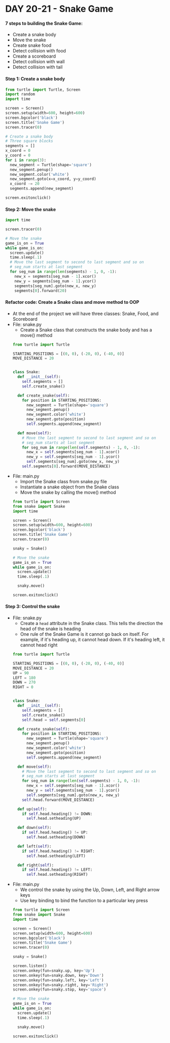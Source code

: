 # DAY 20-21 - Snake Game

#### 7 steps to building the Snake Game:
- Create a snake body
- Move the snake
- Create snake food
- Detect collision with food
- Create a scoreboard
- Detect collision with wall
- Detect collision with tail

#### Step 1: Create a snake body
```py
from turtle import Turtle, Screen
import random
import time

screen = Screen()
screen.setup(width=600, height=600)
screen.bgcolor('black')
screen.title('Snake Game')
screen.tracer(0)

# Create a snake body
# Three square blocks
segments = []
x_coord = 0
y_coord = 0
for i in range(3):
  new_segment = Turtle(shape='square')
  new_segment.penup()
  new_segment.color('white')
  new_segment.goto(x=x_coord, y=y_coord)
  x_coord -= 20
  segments.append(new_segment)

screen.exitonclick()
```

#### Step 2: Move the snake
```py
import time

screen.tracer(0)

# Move the snake
game_is_on = True
while game_is_on:
  screen.update()
  time.sleep(.1)
  # Move the last segment to second to last segment and so on
  # seg_num starts at last segment
  for seg_num in range(len(segments) - 1, 0, -1):
    new_x = segments[seg_num - 1].xcor()
    new_y = segments[seg_num - 1].ycor()
    segments[seg_num].goto(new_x, new_y)
	segments[0].forward(20)
```

#### Refactor code: Create a Snake class and move method to OOP
- At the end of the project we will have three classes: Snake, Food, and Scoreboard
- File: snake.py
  - Create a Snake class that constructs the snake body and has a move() method
  ```py
  from turtle import Turtle

  STARTING_POSITIONS = [(0, 0), (-20, 0), (-40, 0)]
  MOVE_DISTANCE = 20


  class Snake:
    def __init__(self):
      self.segments = []
      self.create_snake()

    def create_snake(self):
      for position in STARTING_POSITIONS:
        new_segment = Turtle(shape='square')
        new_segment.penup()
        new_segment.color('white')
        new_segment.goto(position)
        self.segments.append(new_segment)

    def move(self):
      # Move the last segment to second to last segment and so on
      # seg_num starts at last segment
      for seg_num in range(len(self.segments) - 1, 0, -1):
        new_x = self.segments[seg_num - 1].xcor()
        new_y = self.segments[seg_num - 1].ycor()
        self.segments[seg_num].goto(new_x, new_y)
      self.segments[0].forward(MOVE_DISTANCE)
  ```
- File: main.py
  - Import the Snake class from snake.py file
  - Instantiate a snake object from the Snake class
  - Move the snake by calling the move() method
  ```py
  from turtle import Screen
  from snake import Snake
  import time

  screen = Screen()
  screen.setup(width=600, height=600)
  screen.bgcolor('black')
  screen.title('Snake Game')
  screen.tracer(0)

  snaky = Snake()

  # Move the snake
  game_is_on = True
  while game_is_on:
    screen.update()
    time.sleep(.1)

    snaky.move()

  screen.exitonclick()
  ```

#### Step 3: Control the snake
- File: snake.py
  - Create a `head` attribute in the Snake class. This tells the direction the head of the snake is heading
  - One rule of the Snake Game is it cannot go back on itself. For example, if it's heading up, it cannot head down. If it's heading left, it cannot head right
  ```py
  from turtle import Turtle

  STARTING_POSITIONS = [(0, 0), (-20, 0), (-40, 0)]
  MOVE_DISTANCE = 20
  UP = 90
  LEFT = 180
  DOWN = 270
  RIGHT = 0


  class Snake:
    def __init__(self):
      self.segments = []
      self.create_snake()
      self.head = self.segments[0]

    def create_snake(self):
      for position in STARTING_POSITIONS:
        new_segment = Turtle(shape='square')
        new_segment.penup()
        new_segment.color('white')
        new_segment.goto(position)
        self.segments.append(new_segment)

    def move(self):
      # Move the last segment to second to last segment and so on
      # seg_num starts at last segment
      for seg_num in range(len(self.segments) - 1, 0, -1):
        new_x = self.segments[seg_num - 1].xcor()
        new_y = self.segments[seg_num - 1].ycor()
        self.segments[seg_num].goto(new_x, new_y)
      self.head.forward(MOVE_DISTANCE)

    def up(self):
      if self.head.heading() != DOWN:
        self.head.setheading(UP)

    def down(self):
      if self.head.heading() != UP:
        self.head.setheading(DOWN)

    def left(self):
      if self.head.heading() != RIGHT:
        self.head.setheading(LEFT)

    def right(self):
      if self.head.heading() != LEFT:
        self.head.setheading(RIGHT)
  ```
- File: main.py
  - We control the snake by using the Up, Down, Left, and Right arrow keys
  - Use key binding to bind the function to a particular key press
  ```py
  from turtle import Screen
  from snake import Snake
  import time

  screen = Screen()
  screen.setup(width=600, height=600)
  screen.bgcolor('black')
  screen.title('Snake Game')
  screen.tracer(0)

  snaky = Snake()

  screen.listen()
  screen.onkey(fun=snaky.up, key='Up')
  screen.onkey(fun=snaky.down, key='Down')
  screen.onkey(fun=snaky.left, key='Left')
  screen.onkey(fun=snaky.right, key='Right')
  screen.onkey(fun=snaky.stop, key='space')

  # Move the snake
  game_is_on = True
  while game_is_on:
    screen.update()
    time.sleep(.1)

    snaky.move()

  screen.exitonclick()
  ```